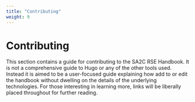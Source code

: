 ```yaml
---
title: "Contributing"
weight: 9
---
```


# Contributing

This section contains a guide for contributing to the SA2C RSE Handbook. It is not a
comprehensive guide to Hugo or any of the other tools used. Instead it is aimed
to be a user-focused guide explaining how add to or edit the handbook without
dwelling on the details of the underlying technologies. For those interesting in
learning more, links will be liberally placed throughout for further reading.